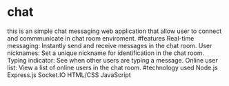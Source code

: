 # chat
this is an simple chat messaging web application that allow user to connect and commmunicate in chat room enviroment.
#features
Real-time messaging: Instantly send and receive messages in the chat room.
User nicknames: Set a unique nickname for identification in the chat room.
Typing indicator: See when other users are typing a message.
Online user list: View a list of online users in the chat room.
#technology used
Node.js
Express.js
Socket.IO
HTML/CSS
JavaScript
